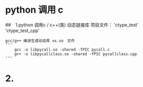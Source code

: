 # python 调用 c

##　1.python 调用c / c++(类) 动态链接库
项目文件：
'ctype_test'
'ctype_test_cpp'

    gcc/g++ 编译生成动态库 xx.so　文件
    ’‘’
        gcc -o libpycall.so -shared -fPIC pycall.c
        g++ -o libpycallclass.so -shared -fPIC pycallclass.cpp
    ‘’‘



# 2.